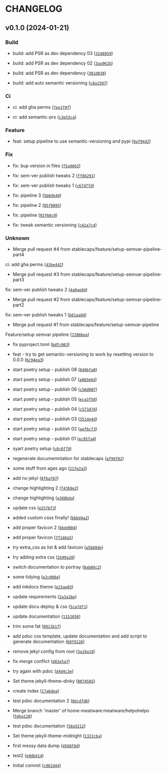 # CHANGELOG



## v0.1.0 (2024-01-21)

### Build

* build: add PSR as dev dependency 03 ([`3248859`](https://github.com/stablecaps/helpohelpo/commit/32488596c92400cbd96f1c803ebc31c16b305234))

* build: add PSR as dev dependency 02 ([`3aa962b`](https://github.com/stablecaps/helpohelpo/commit/3aa962b7bebebf4ae0228a3645f16d2ad6c118e8))

* build: add PSR as dev dependency ([`381d038`](https://github.com/stablecaps/helpohelpo/commit/381d03825956102ae926d155d78f611d41e00261))

* build: add auto semantic versioning ([`c8a1507`](https://github.com/stablecaps/helpohelpo/commit/c8a1507eb4516beaced93dd778d857e99fcd9800))

### Ci

* ci: add gha perms ([`7ee1f0f`](https://github.com/stablecaps/helpohelpo/commit/7ee1f0fa11fff9b74166eb57c0ad629f87f2e8c8))

* ci: add semantic-prs ([`c3e53ca`](https://github.com/stablecaps/helpohelpo/commit/c3e53ca97c117ec51e4f2e2952ef8fe68e74fc13))

### Feature

* feat: setup pipeline to use semantic-versioning and pypi ([`9af94d2`](https://github.com/stablecaps/helpohelpo/commit/9af94d2c62991102a3caa36dc4f249461de00c99))

### Fix

* fix: bup version in files ([`f5a9663`](https://github.com/stablecaps/helpohelpo/commit/f5a9663949b1f97919611c0863eb66e7bdbb2c15))

* fix: sem-ver publish tweaks 2 ([`ff86291`](https://github.com/stablecaps/helpohelpo/commit/ff862910745119cf41d3e5cdbe63d83f45ffcdf4))

* fix: sem-ver publish tweaks 1 ([`c67d7fd`](https://github.com/stablecaps/helpohelpo/commit/c67d7fddf2d97e540539e853ef40f010eb79b7e1))

* fix: pipeline 3 ([`5b8db40`](https://github.com/stablecaps/helpohelpo/commit/5b8db40294d365fff55bd71f7b42dabfde4856e0))

* fix: pipeline 2 ([`05f0895`](https://github.com/stablecaps/helpohelpo/commit/05f08958b726c11ed134465080bf5e8a64b60f93))

* fix: pipeline ([`93f68c9`](https://github.com/stablecaps/helpohelpo/commit/93f68c99d045bd892e8d79543b17243f738e0780))

* fix: tweak semantic versioning ([`c42a7c4`](https://github.com/stablecaps/helpohelpo/commit/c42a7c421dae5d3dfd46c776fad081e9e15262eb))

### Unknown

* Merge pull request #4 from stablecaps/feature/setup-semvar-pipeline-part4

ci: add gha perms ([`43be442`](https://github.com/stablecaps/helpohelpo/commit/43be442e9182cf99210295c37cdb8712bc1ed749))

* Merge pull request #3 from stablecaps/feature/setup-semvar-pipeline-part3

fix: sem-ver publish tweaks 2 ([`4a0ae84`](https://github.com/stablecaps/helpohelpo/commit/4a0ae842fca5c0349e2cb666e0eb7aa63f6b220b))

* Merge pull request #2 from stablecaps/feature/setup-semvar-pipeline-part2

fix: sem-ver publish tweaks 1 ([`b81aa84`](https://github.com/stablecaps/helpohelpo/commit/b81aa843d8a4b45a6633f1591690a2125c8c3652))

* Merge pull request #1 from stablecaps/feature/setup-semvar-pipeline

Feature/setup semvar pipeline ([`72086ea`](https://github.com/stablecaps/helpohelpo/commit/72086ea39ce304f71aef9a01b4465553a8b16f9a))

* fix pyproject.toml ([`bdfc063`](https://github.com/stablecaps/helpohelpo/commit/bdfc0639374628ad68744e8fa01e166a783b2da3))

* feat - try to get semantic-versioning to work by resetting version to 0.0.0 ([`6c94ea3`](https://github.com/stablecaps/helpohelpo/commit/6c94ea3a4120662c6d7951225b3368accd357eb9))

* start poetry setup - publish 08 ([`840bfa0`](https://github.com/stablecaps/helpohelpo/commit/840bfa0ef372b878745c06284ad60046480f63b9))

* start poetry setup - publish 07 ([`a803e6d`](https://github.com/stablecaps/helpohelpo/commit/a803e6dd89558892aedd9ace3862cabf607365d7))

* start poetry setup - publish 06 ([`c56d00f`](https://github.com/stablecaps/helpohelpo/commit/c56d00f12a15f1cd12caf038fe66da355de836d9))

* start poetry setup - publish 05 ([`eca3f58`](https://github.com/stablecaps/helpohelpo/commit/eca3f582ebd2cad86766b035d7e6062a795edffb))

* start poetry setup - publish 04 ([`c571876`](https://github.com/stablecaps/helpohelpo/commit/c5718769654839f8dd9389834d030d01586f59fa))

* start poetry setup - publish 03 ([`351de4d`](https://github.com/stablecaps/helpohelpo/commit/351de4db2ef7c495a2b74544b437568f115b21bf))

* start poetry setup - publish 02 ([`aefbcf3`](https://github.com/stablecaps/helpohelpo/commit/aefbcf3ef2e0355c75216ddd7dcedc0c06286870))

* start poetry setup - publish 01 ([`ec85fa4`](https://github.com/stablecaps/helpohelpo/commit/ec85fa4e7e401347a44b7eb6c3654483f95762e5))

* syart poetry setup ([`c0c8f79`](https://github.com/stablecaps/helpohelpo/commit/c0c8f79262c4afaa7d5c752f935883d39310bf2e))

* regenerate documemntation for stablecaps ([`af99782`](https://github.com/stablecaps/helpohelpo/commit/af99782f49794cf7785d4b9395387fe9d9b5b797))

* some stuff from ages ago ([`21fe2a3`](https://github.com/stablecaps/helpohelpo/commit/21fe2a3ab44ab8b35048f8d7ffaa1f4fa21b718b))

* add no jekyl ([`8f6a787`](https://github.com/stablecaps/helpohelpo/commit/8f6a78741a7b28d74b69670bb89de813a0d4940e))

* change highlighting 2 ([`f43b9e2`](https://github.com/stablecaps/helpohelpo/commit/f43b9e24915ac3a5c6c7db7939851d0e5d0fb57b))

* change highlighting ([`e388bda`](https://github.com/stablecaps/helpohelpo/commit/e388bdab7defda6fd87ec7f9e81dcb419af5a017))

* update css ([`e257bf3`](https://github.com/stablecaps/helpohelpo/commit/e257bf39553ea2532bd215f4887e05d28d075bcc))

* added custom csss finally! ([`bbbd4a2`](https://github.com/stablecaps/helpohelpo/commit/bbbd4a286ae933ab7901408fc22e83c0fc1ff809))

* add proper favicon 2 ([`bbdd004`](https://github.com/stablecaps/helpohelpo/commit/bbdd004eb2a56d5f3f766865db56ba85c9376987))

* add proper favicon ([`7f146a5`](https://github.com/stablecaps/helpohelpo/commit/7f146a549dadc8acf3b92c01dc2c45d01c567b34))

* try extra_css as list &amp; add favicon ([`a5bb0de`](https://github.com/stablecaps/helpohelpo/commit/a5bb0deb32e2b5f8c1e0eba2d884910c7ba3ffaf))

* try adding extra css ([`2b99a28`](https://github.com/stablecaps/helpohelpo/commit/2b99a28be45b8441fbe25e3577bd993d86a35f8d))

* switch documentation to portray ([`0ab88c2`](https://github.com/stablecaps/helpohelpo/commit/0ab88c26ccd5c723098952ad99d4e7b7f00790d4))

* some tidying ([`e2c008e`](https://github.com/stablecaps/helpohelpo/commit/e2c008ea597b1b4ccadc05094d43a93f0b2485f4))

* add mkdocs theme ([`e25ae03`](https://github.com/stablecaps/helpohelpo/commit/e25ae038e21edd521a280d97d6d45a6e797a8cfc))

* update requirements ([`2a3a1be`](https://github.com/stablecaps/helpohelpo/commit/2a3a1be9dce57de4eaef12384aa3059b710ecf1e))

* update docu deploy &amp; css ([`5ca7df1`](https://github.com/stablecaps/helpohelpo/commit/5ca7df15a2e3ec7e2d14f996576a9c50aa8c685e))

* update documentation ([`1152036`](https://github.com/stablecaps/helpohelpo/commit/11520361a2d8ddf7ceb298a100760bcd2e91af15))

* trim some fat ([`0913b1f`](https://github.com/stablecaps/helpohelpo/commit/0913b1f791a90bf70bae8ee4e46381ad18352752))

* add pdoc css template, update documentation and add script to generate documentation ([`60f9126`](https://github.com/stablecaps/helpohelpo/commit/60f9126525a1c587e5857d1e3f2f2b6aa6fc5c2a))

* remove jekyl config from root ([`3a19a19`](https://github.com/stablecaps/helpohelpo/commit/3a19a198ff6c71292f77804f5e81dd5de7a53149))

* fix merge conflict ([`d02e5a7`](https://github.com/stablecaps/helpohelpo/commit/d02e5a728f9a4e488d23ed9c9ba3185a653ab8b0))

* try again with pdoc ([`d4d4c3e`](https://github.com/stablecaps/helpohelpo/commit/d4d4c3eb97104c88e1af87b62268b274113bdce5))

* Set theme jekyll-theme-dinky ([`8074585`](https://github.com/stablecaps/helpohelpo/commit/80745857575896b7c34c2fc681a09b67a48101e7))

* create index ([`17a6dea`](https://github.com/stablecaps/helpohelpo/commit/17a6deabe409bb52a9d6aed7431b08bc418abab5))

* test pdoc documentation 2 ([`8dcd7d6`](https://github.com/stablecaps/helpohelpo/commit/8dcd7d61030a1b59b6de1867ebabbedfd9822fde))

* Merge branch &#39;master&#39; of home-meatware:meatware/helpohelpo ([`54ba120`](https://github.com/stablecaps/helpohelpo/commit/54ba1208298c96387d4887ef7c8770678c513552))

* test pdoc documentation ([`58a5212`](https://github.com/stablecaps/helpohelpo/commit/58a52124e590e8d80760ce0bfb40b7f18348d400))

* Set theme jekyll-theme-midnight ([`1322cba`](https://github.com/stablecaps/helpohelpo/commit/1322cba92a526471e82b751ee5bd0c92721ad1b9))

* first messy data dump ([`4568f8d`](https://github.com/stablecaps/helpohelpo/commit/4568f8d2167d9f0a7b4ed1efd9f0e66846357b62))

* test2 ([`e9db414`](https://github.com/stablecaps/helpohelpo/commit/e9db4140dd66ec9e6c48bab4da2ef3205921b56f))

* Initial commit ([`c962d44`](https://github.com/stablecaps/helpohelpo/commit/c962d4429d29078084bbd8f96a385763086c27cf))
